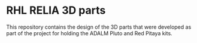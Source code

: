 RHL RELIA 3D parts
==================

This repository contains the design of the 3D parts that were developed as part of the project for holding the ADALM Pluto and Red Pitaya kits.
